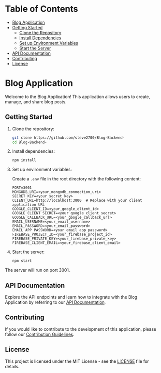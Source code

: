# Table of Contents

- [Blog Application](#blog-application)
- [Getting Started](#getting-started)
  - [Clone the Repository](#1-clone-the-repository)
  - [Install Dependencies](#2-install-dependencies)
  - [Set up Environment Variables](#3-set-up-environment-variables)
  - [Start the Server](#4-start-the-server)
- [API Documentation](#api-documentation)
- [Contributing](#contributing)
- [License](#license)

# Blog Application

Welcome to the Blog Application! This application allows users to create, manage, and share blog posts.

## Getting Started

1. Clone the repository:

    ```bash
    git clone https://github.com/steve2700/Blog-Backend-
    cd Blog-Backend-
    ```

2. Install dependencies:

    ```bash
    npm install
    ```

3. Set up environment variables:

    Create a `.env` file in the root directory with the following content:

    ```env
    PORT=3001
    MONGODB_URI=<your_mongodb_connection_uri>
    SECRET_KEY=<your_secret_key>
    CLIENT_URL=http://localhost:3000  # Replace with your client application URL
    GOOGLE_CLIENT_ID=<your_google_client_id>
    GOOGLE_CLIENT_SECRET=<your_google_client_secret>
    GOOGLE_CALLBACK_URL=<your_google_callback_url>
    EMAIL_USERNAME=<your_email_username>
    EMAIL_PASSWORD=<your_email_password>
    EMAIL_APP_PASSWORD=<your_email_app_password>
    FIREBASE_PROJECT_ID=<your_firebase_project_id>
    FIREBASE_PRIVATE_KEY=<your_firebase_private_key>
    FIREBASE_CLIENT_EMAIL=<your_firebase_client_email>
    ```

4. Start the server:

    ```bash
    npm start
    ```

The server will run on port 3001.

## API Documentation

Explore the API endpoints and learn how to integrate with the Blog Application by referring to our [API Documentation](<link_to_api_documentation>).

## Contributing

If you would like to contribute to the development of this application, please follow our [Contribution Guidelines](CONTRIBUTING.md).

## License

This project is licensed under the MIT License - see the [LICENSE](LICENSE) file for details.

